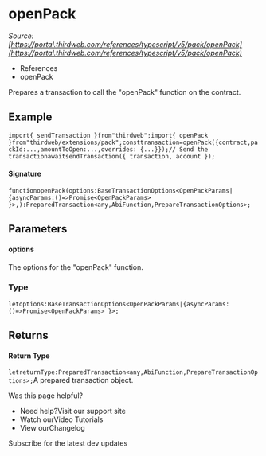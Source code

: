 # openPack

*Source: [https://portal.thirdweb.com/references/typescript/v5/pack/openPack](https://portal.thirdweb.com/references/typescript/v5/pack/openPack)*

* References
* openPack

Prepares a transaction to call the "openPack" function on the contract.

## Example

`import{ sendTransaction }from"thirdweb";import{ openPack }from"thirdweb/extensions/pack";consttransaction=openPack({contract,packId:...,amountToOpen:...,overrides: {...}});// Send the transactionawaitsendTransaction({ transaction, account });`
#### Signature

`functionopenPack(options:BaseTransactionOptions<OpenPackParams|{asyncParams:()=>Promise<OpenPackParams> }>,):PreparedTransaction<any,AbiFunction,PrepareTransactionOptions>;`
## Parameters

#### options

The options for the "openPack" function.

### Type

`letoptions:BaseTransactionOptions<OpenPackParams|{asyncParams:()=>Promise<OpenPackParams> }>;`
## Returns

#### Return Type

`letreturnType:PreparedTransaction<any,AbiFunction,PrepareTransactionOptions>;`A prepared transaction object.

Was this page helpful?

* Need help?Visit our support site
* Watch ourVideo Tutorials
* View ourChangelog

Subscribe for the latest dev updates


